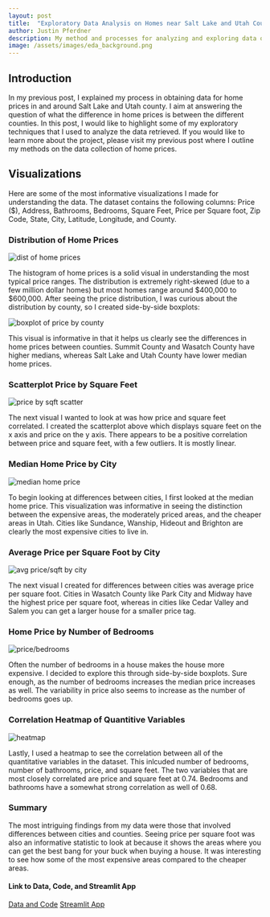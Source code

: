 ```yaml
---
layout: post
title:  "Exploratory Data Analysis on Homes near Salt Lake and Utah County"
author: Justin Pferdner
description: My method and processes for analyzing and exploring data on 1600+ homes near Salt Lake and Utah county 
image: /assets/images/eda_background.png
---
```


## Introduction
In my previous post, I explained my process in obtaining data for home prices in and around Salt Lake and Utah county. I aim at answering the question of what the difference in home prices is between the different counties. In this post, I would like to highlight some of my exploratory techniques that I used to analyze the data retrieved. If you would like to learn more about the project, please visit my previous post where I outline my methods on the data collection of home prices.

## Visualizations
Here are some of the most informative visualizations I made for understanding the data. The dataset contains the following columns: Price ($), Address, Bathrooms, Bedrooms, Square Feet, Price per Square foot, Zip Code, State, City, Latitude, Longitude, and County.

### Distribution of Home Prices

![dist of home prices](/assets/images/eda/dist_of_home_prices.png)

The histogram of home prices is a solid visual in understanding the most typical price ranges. The distribution is extremely right-skewed (due to a few million dollar homes) but most homes range around $400,000 to $600,000. After seeing the price distribution, I was curious about the distribution by county, so I created side-by-side boxplots:

![boxplot of price by county](/assets/images/eda/home_price_by_county.png)

This visual is informative in that it helps us clearly see the differences in home prices between counties. Summit County and Wasatch County have higher medians, whereas Salt Lake and Utah County have lower median home prices.

### Scatterplot Price by Square Feet

![price by sqft scatter](/assets/images/eda/price_by_sqft_by_county.png)

The next visual I wanted to look at was how price and square feet correlated. I created the scatterplot above which displays square feet on the x axis and price on the y axis. There appears to be a positive correlation between price and square feet, with a few outliers. It is mostly linear.

### Median Home Price by City

![median home price](/assets/images/eda/median_home_price.png)

To begin looking at differences between cities, I first looked at the median home price. This visualization was informative in seeing the distinction between the expensive areas, the moderately priced areas, and the cheaper areas in Utah. Cities like Sundance, Wanship, Hideout and Brighton are clearly the most expensive cities to live in. 

### Average Price per Square Foot by City

![avg price/sqft by city](/assets/images/eda/avg_price_per_sqft.png)

The next visual I created for differences between cities was average price per square foot. Cities in Wasatch County like Park City and Midway have the highest price per square foot, whereas in cities like Cedar Valley and Salem you can get a larger house for a smaller price tag.

### Home Price by Number of Bedrooms

![price/bedrooms](/assets/images/eda/price_by_bedroom.png)

Often the number of bedrooms in a house makes the house more expensive. I decided to explore this through side-by-side boxplots. Sure enough, as the number of bedrooms increases the median price increases as well. The variability in price also seems to increase as the number of bedrooms goes up.

### Correlation Heatmap of Quantitive Variables

![heatmap](/assets/images/eda/corr_heatmap.png)

Lastly, I used a heatmap to see the correlation between all of the quantitative variables in the dataset. This inlcuded number of bedrooms, number of bathrooms, price, and square feet. The two variables that are most closely correlated are price and square feet at 0.74. Bedrooms and bathrooms have a somewhat strong correlation as well of 0.68.

### Summary
The most intriguing findings from my data were those that involved differences between cities and counties. Seeing price per square foot was also an informative statistic to look at because it shows the areas where you can get the best bang for your buck when buying a house. It was interesting to see how some of the most expensive areas compared to the cheaper areas.

#### Link to Data, Code, and Streamlit App
[Data and Code](https://github.com/justinpferdner/semester_project)
[Streamlit App](https://semesterproject-ulqytaqsqwudqzqxekd2mc.streamlit.app/)
